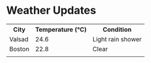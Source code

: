 # Weather Updates

<!-- WEATHER-UPDATE-START -->
<table><tr><th>City</th><th>Temperature (°C)</th><th>Condition</th></tr><tr><td>Valsad</td><td>24.6</td><td>Light rain shower</td></tr><tr><td>Boston</td><td>22.8</td><td>Clear</td></tr><tr><td></td><td></td><td></td></tr></table>
<!-- WEATHER-UPDATE-END -->
